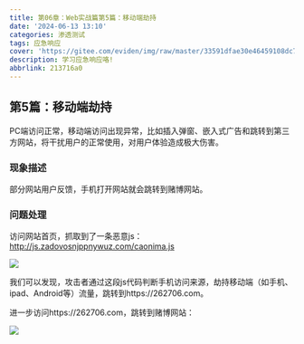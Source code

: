 ```yaml
---
title: 第06章：Web实战篇第5篇：移动端劫持
date: '2024-06-13 13:10'
categories: 渗透测试
tags: 应急响应
cover: 'https://gitee.com/eviden/img/raw/master/33591dfae30e46459108dc785e1217a9.png'
description: 学习应急响应咯!
abbrlink: 213716a0
---
```

                
## 第5篇：移动端劫持

PC端访问正常，移动端访问出现异常，比如插入弹窗、嵌入式广告和跳转到第三方网站，将干扰用户的正常使用，对用户体验造成极大伤害。

### 现象描述

部分网站用户反馈，手机打开网站就会跳转到赌博网站。

### 问题处理

访问网站首页，抓取到了一条恶意js： http://js.zadovosnjppnywuz.com/caonima.js

![](./image/5-1.png)

我们可以发现，攻击者通过这段js代码判断手机访问来源，劫持移动端（如手机、ipad、Android等）流量，跳转到https://262706.com。

进一步访问https://262706.com，跳转到赌博网站：

![](./image/5-2.png)
